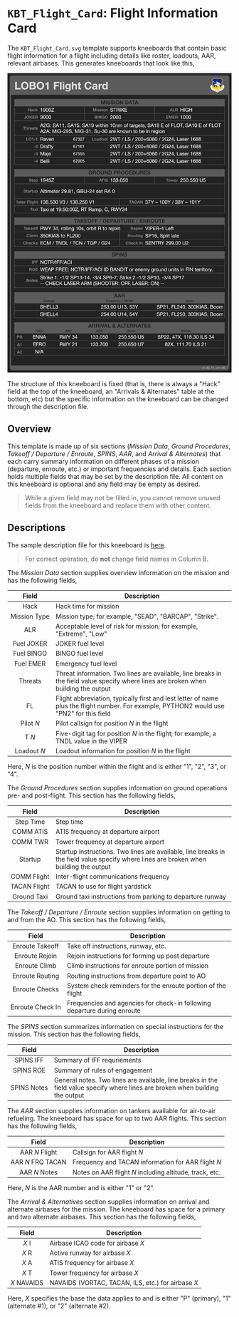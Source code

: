 # `KBT_Flight_Card`: Flight Information Card

The `KBT_Flight_Card.svg` template supports kneeboards that contain basic flight information
for a flight including details like roster, loadouts, AAR, relevant airbases. This generates
kneeboards that look like this,

![](images/KBT_Flight_Card_Example.png)

The structure of this kneeboard is fixed (that is, there is always a "Hack" field at the top
of the kneeboard, an "Arrivals & Alternates" table at the bottom, etc) but the specific
information on the kneeboard can be changed through the description file.

## Overview

This template is made up of six sections (*Mission Data*, *Ground Procedures*, 
*Takeoff / Departure / Enroute*, *SPINS*, *AAR*, and *Arrival & Alternates*) that each carry
summary information on different phases of a mission (departure, enroute, etc.) or important
frequencies and details. Each section holds multiple fields that may be set by the description
file. All content on this kneeboard is optional and any field may be empty as desired.

> While a given field may not be filled in, you cannot remove unused fields from the kneeboard
> and replace them with other content.

## Descriptions

The sample description file for this kneeboard is
[here](sdefs/Description_Flight_Card.xlsx).

> For correct operation, do **not** change field names in Column B.

The *Mission Data* section supplies overview information on the mission and has the following
fields,

|Field|Description|
|:---:|-----------|
|Hack                | Hack time for mission
|Mission&nbsp;Type   | Mission type; for example, "SEAD", "BARCAP", "Strike".
|ALR                 | Acceptable level of risk for mission; for example, "Extreme", "Low"
|Fuel&nbsp;JOKER     | JOKER fuel level
|Fuel&nbsp;BINGO     | BINGO fuel level
|Fuel&nbsp;EMER      | Emergency fuel level
|Threats             | Threat information. Two lines are available, line breaks in the field value specify where lines are broken when building the output
|FL                  | Flight abbreviation, typically first and lest letter of name plus the flight number. For example, PYTHON2 would use "PN2" for this field
|Pilot&nbsp;*N*      | Pilot callsign for position *N* in the flight
|T&nbsp;*N*          | Five-digit tag for position *N* in the flight; for example, a TNDL value in the VIPER
|Loadout&nbsp;*N*    | Loadout information for position *N* in the flight

Here, *N* is the position number within the flight and is either "1", "2", "3", or "4".

The *Ground Procedures* section supplies information on ground operations pre- and post-flight.
This section has the following fields,

|Field|Description|
|:---:|-----------|
|Step&nbsp;Time      | Step time
|COMM&nbsp;ATIS      | ATIS frequency at departure airport
|COMM&nbsp;TWR       | Tower frequency at departure airport
|Startup             | Startup instructions. Two lines are available, line breaks in the field value specify where lines are broken when building the output
|COMM&nbsp;Flight    | Inter-flight communications frequency
|TACAN&nbsp;Flight   | TACAN to use for flight yardstick
|Ground&nbsp;Taxi    | Ground taxi instructions from parking to departure runway

The *Takeoff / Departure / Enroute* section supplies information on getting to and from the
AO. This section has the following fields,

|Field|Description|
|:---:|-----------|
|Enroute&nbsp;Takeoff  | Take off instructions, runway, etc.
|Enroute&nbsp;Rejoin   | Rejoin instructions for forming up post departure
|Enroute&nbsp;Climb    | Climb instructions for enroute portion of mission
|Enroute&nbsp;Routing  | Routing instructions from departure point to AO
|Enroute&nbsp;Checks   | System check reminders for the enroute portion of the flight
|Enroute&nbsp;Check&nbsp;In | Frequencies and agencies for check-in following departure during enroute

The *SPINS* section summarizes information on special instructions for the mission. This
section has the following fields,

|Field|Description|
|:---:|-----------|
|SPINS&nbsp;IFF      | Summary of IFF requriements
|SPINS&nbsp;ROE      | Summary of rules of engagement
|SPINS&nbsp;Notes    | General notes. Two lines are available, line breaks in the field value specify where lines are broken when building the output

The *AAR* section supplies information on tankers available for air-to-air refueling. The
kneeboard has space for up to two AAR flights. This section has the following fields,

|Field|Description|
|:---:|-----------|
|AAR *N* Flight    | Callsign for AAR flight *N*
|AAR *N* FRQ TACAN | Frequency and TACAN information for AAR flight *N*
|AAR *N* Notes     | Notes on AAR flight *N* including altitude, track, etc.

Here, *N* is the AAR number and is either "1" or "2".

The *Arrival & Alternatives* section supplies information on arrival and alternate airbases
for the mission. The kneeboard has space for a primary and two alternate airbases. This section
has the following fields,

|Field|Description|
|:---:|-----------|
|*X* I        | Airbase ICAO code for airbase *X*
|*X* R        | Active runway for airbase *X*
|*X* A        | ATIS frequency for airbase *X*
|*X* T        | Tower frequency for airbase *X*
|*X* NAVAIDS  | NAVAIDS (VORTAC, TACAN, ILS, etc.) for airbase *X*

Here, *X* specifies the base the data applies to and is either "P" (primary), "1" (alternate
#1), or "2" (alternate #2).
